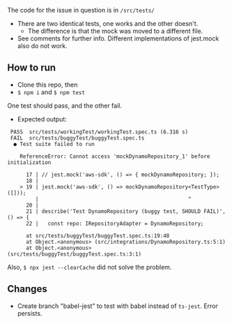The code for the issue in question is in `/src/tests/`
- There are two identical tests, one works and the other doesn't.
  * The difference is that the mock was moved to a different file.
- See comments for further info. Different implementations of jest.mock also do not work.

## How to run

- Clone this repo, then
- `$ npm i` and `$ npm test`

One test should pass, and the other fail.

- Expected output:
```
 PASS  src/tests/workingTest/workingTest.spec.ts (6.316 s)
 FAIL  src/tests/buggyTest/buggyTest.spec.ts
  ● Test suite failed to run

    ReferenceError: Cannot access 'mockDynamoRepository_1' before initialization

      17 | // jest.mock('aws-sdk', () => { mockDynamoRepository; });
      18 |
    > 19 | jest.mock('aws-sdk', () => mockDynamoRepository<TestType>([]));
         |                                                ^
      20 |
      21 | describe('Test DynamoRepository (buggy test, SHOULD FAIL)', () => {
      22 |   const repo: IRepositoryAdapter = DynamoRepository;

      at src/tests/buggyTest/buggyTest.spec.ts:19:48
      at Object.<anonymous> (src/integrations/DynamoRepository.ts:5:1)
      at Object.<anonymous> (src/tests/buggyTest/buggyTest.spec.ts:3:1)
```

Also, `$ npx jest --clearCache` did not solve the problem.

## Changes

- Create branch "babel-jest" to test with babel instead of `ts-jest`. Error persists.